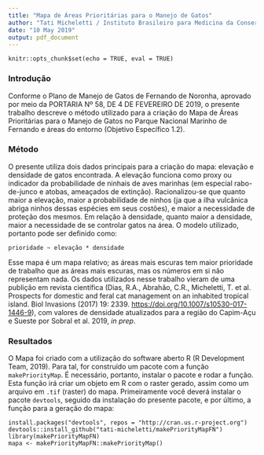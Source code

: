 ```yaml
---
title: "Mapa de Áreas Prioritárias para o Manejo de Gatos"
author: "Tati Micheletti / Instituto Brasileiro para Medicina da Conservação"
date: "10 May 2019"
output: pdf_document
---
```


```{r setup, include=FALSE}
knitr::opts_chunk$set(echo = TRUE, eval = TRUE)
```

### Introdução

Conforme o Plano de Manejo de Gatos de Fernando de Noronha, aprovado por meio da PORTARIA Nº 58, DE 4 DE FEVEREIRO DE 2019, o presente trabalho descreve o método utilizado para a criação do Mapa de Áreas Prioritárias para o Manejo de Gatos no Parque Nacional Marinho de Fernando e áreas do entorno (Objetivo Específico 1.2).

### Método

O presente utiliza dois dados principais para a criação do mapa: elevação e densidade de gatos encontrada. A elevação funciona como proxy ou indicador da probabilidade de ninhais de aves marinhas (em especial rabo-de-junco e atobas, ameaçados de extinção). Racionalizou-se que quanto maior a elevação, maior a probabilidade de ninhos (ja que a ilha vulcânica abriga ninhos dessas espécies em seus costões), e maior a necessidade de proteção dos mesmos. Em relação à densidade, quanto maior a densidade, maior a necessidade de se controlar gatos na área.
O modelo utilizado, portanto pode ser definido como:

`prioridade ~ elevação * densidade`

Esse mapa é um mapa relativo; as áreas mais escuras tem maior prioridade de trabalho que as áreas mais escuras, mas os números em si não representam nada. Os dados utilizados nesse trabalho vieram de uma publição em revista científica (Dias, R.A., Abrahão, C.R., Micheletti, T. et al. Prospects for domestic and feral cat management on an inhabited tropical island. Biol Invasions (2017) 19: 2339. https://doi.org/10.1007/s10530-017-1446-9), com valores de densidade atualizados para a região do Capim-Açu e Sueste por Sobral et al. 2019, *in prep*.

### Resultados

O Mapa foi criado com a utilização do software aberto R (R Development Team, 2019). Para tal, for construído um pacote com a função `makePriorityMap`. É necessário, portanto, instalar o pacote e rodar a função. Esta função irá criar um objeto em R com o raster gerado, assim como um arquivo em `.tif` (raster) do mapa. Primeiramente você deverá instalar o pacote `devtools`, seguido da instalação do presente pacote, e por último, a função para a geração do mapa: 

```{r instalar}
install.packages("devtools", repos = "http://cran.us.r-project.org")
devtools::install_github("tati-micheletti/makePriorityMapFN")
library(makePriorityMapFN)
mapa <- makePriorityMapFN::makePriorityMap()
```
